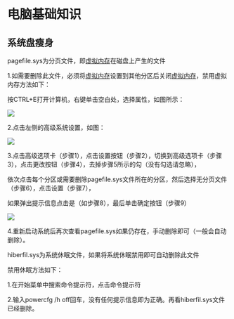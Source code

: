# 电脑基础知识

## 系统盘瘦身


pagefile.sys为分页文件，即[虚拟内存](https://www.baidu.com/s?wd=%E8%99%9A%E6%8B%9F%E5%86%85%E5%AD%98&tn=44039180_cpr&fenlei=mv6quAkxTZn0IZRqIHckPjm4nH00T1YvPWPhPAmkrjw-uAfLrHDk0ZwV5Hcvrjm3rH6sPfKWUMw85HfYnjn4nH6sgvPsT6KdThsqpZwYTjCEQLGCpyw9Uz4Bmy-bIi4WUvYETgN-TLwGUv3EnH6LnHR4nHc1)在磁盘上产生的文件

1.如需要删除此文件，必须将[虚拟内存](https://www.baidu.com/s?wd=%E8%99%9A%E6%8B%9F%E5%86%85%E5%AD%98&tn=44039180_cpr&fenlei=mv6quAkxTZn0IZRqIHckPjm4nH00T1YvPWPhPAmkrjw-uAfLrHDk0ZwV5Hcvrjm3rH6sPfKWUMw85HfYnjn4nH6sgvPsT6KdThsqpZwYTjCEQLGCpyw9Uz4Bmy-bIi4WUvYETgN-TLwGUv3EnH6LnHR4nHc1)设置到其他分区后关闭[虚拟内存](https://www.baidu.com/s?wd=%E8%99%9A%E6%8B%9F%E5%86%85%E5%AD%98&tn=44039180_cpr&fenlei=mv6quAkxTZn0IZRqIHckPjm4nH00T1YvPWPhPAmkrjw-uAfLrHDk0ZwV5Hcvrjm3rH6sPfKWUMw85HfYnjn4nH6sgvPsT6KdThsqpZwYTjCEQLGCpyw9Uz4Bmy-bIi4WUvYETgN-TLwGUv3EnH6LnHR4nHc1)，禁用虚拟内存方法如下：

按CTRL+E打开计算机，右键单击空白处，选择属性，如图所示：

![](file:///C:/Users/HFZJ/AppData/Local/Temp/enhtmlclip/Image.png)![]()

2.点击左侧的高级系统设置，如图：

![](file:///C:/Users/HFZJ/AppData/Local/Temp/enhtmlclip/Image(1).png)![]()

3.点击高级选项卡（步骤1），点击设置按钮（步骤2），切换到高级选项卡（步骤3），点击更改按钮（步骤4），去掉步骤5所示的勾（没有勾选请忽略），

依次点击每个分区或需要删除pagefile.sys文件所在的分区，然后选择无分页文件（步骤6），点击设置（步骤7），

如果弹出提示信息点击是（如步骤8），最后单击确定按钮（步骤9）

![](file:///C:/Users/HFZJ/AppData/Local/Temp/enhtmlclip/Image(2).png)![]()

4.重新启动系统后再次查看pagefile.sys如果仍存在，手动删除即可（一般会自动删除）。

hiberfil.sys为系统休眠文件，如果将系统休眠禁用即可自动删除此文件

禁用休眠方法如下：

1.在开始菜单中搜索命令提示符，点击命令提示符

2.输入powercfg /h off回车，没有任何提示信息即为正确。再看hiberfil.sys文件已经删除。


##

